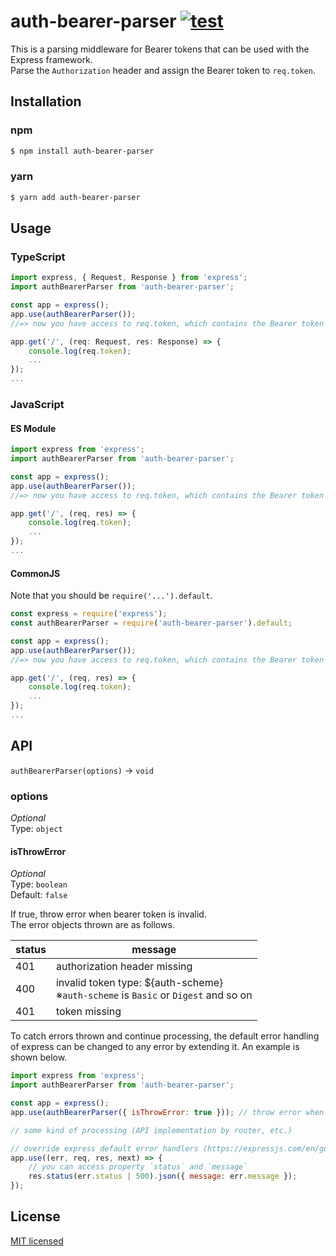 # auth-bearer-parser [![test](https://github.com/yutak23/auth-bearer-parser/actions/workflows/test.yaml/badge.svg)](https://github.com/yutak23/auth-bearer-parser/actions/workflows/test.yaml)

This is a parsing middleware for Bearer tokens that can be used with the Express framework.  
Parse the `Authorization` header and assign the Bearer token to `req.token`.

## Installation

### npm

```sh
$ npm install auth-bearer-parser
```

### yarn

```sh
$ yarn add auth-bearer-parser
```

## Usage

### TypeScript

```ts
import express, { Request, Response } from 'express';
import authBearerParser from 'auth-bearer-parser';

const app = express();
app.use(authBearerParser());
//=> now you have access to req.token, which contains the Bearer token

app.get('/', (req: Request, res: Response) => {
	console.log(req.token);
	...
});
...
```

### JavaScript

#### ES Module

```js
import express from 'express';
import authBearerParser from 'auth-bearer-parser';

const app = express();
app.use(authBearerParser());
//=> now you have access to req.token, which contains the Bearer token

app.get('/', (req, res) => {
	console.log(req.token);
	...
});
...
```

#### CommonJS

Note that you should be `require('...').default`.

```js
const express = require('express');
const authBearerParser = require('auth-bearer-parser').default;

const app = express();
app.use(authBearerParser());
//=> now you have access to req.token, which contains the Bearer token

app.get('/', (req, res) => {
	console.log(req.token);
	...
});
...
```

## API

`authBearerParser(options)` -> `void`

### options

_Optional_  
Type: `object`

#### isThrowError

_Optional_  
Type: `boolean`  
Default: `false`

If true, throw error when bearer token is invalid.  
The error objects thrown are as follows.

| status | message                                                                               |
| ------ | ------------------------------------------------------------------------------------- |
| 401    | authorization header missing                                                          |
| 400    | invalid token type: ${auth-scheme}<br>※`auth-scheme` is `Basic` or `Digest` and so on |
| 401    | token missing                                                                         |

To catch errors thrown and continue processing, the default error handling of express can be changed to any error by extending it. An example is shown below.

```js
import express from 'express';
import authBearerParser from 'auth-bearer-parser';

const app = express();
app.use(authBearerParser({ isThrowError: true })); // throw error when bearer token is invalid

// some kind of processing (API implementation by router, etc.)

// override express default error handlers (https://expressjs.com/en/guide/error-handling.html#writing-error-handlers)
app.use((err, req, res, next) => {
	// you can access property `status` and `message`
	res.status(err.status | 500).json({ message: err.message });
});
```

## License

[MIT licensed](./LICENSE)
